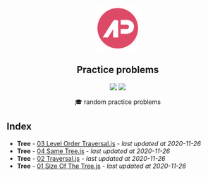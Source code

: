 <p align="center">
  <img src="https://raw.githubusercontent.com/ashishdotme/assets/master/logo.png" alt="drawing" width="100"/>
</p>

<h2 align="center">Practice problems</h2>

<p align="center">
<a href="https://img.shields.io/github/last-commit/ashishdotme/practice-problems?style=for-the-badge"><img src="https://img.shields.io/github/last-commit/ashishdotme/practice-problems?style=for-the-badge"></a>
<a href="https://img.shields.io/github/workflow/status/ashishdotme/practice-problems/Build%20practice-problems/master?style=for-the-badge"><img src="https://img.shields.io/github/workflow/status/ashishdotme/practice-problems/Build%20practice-problems/master?style=for-the-badge"></a>
</p>

<p align="center">🎓 random practice problems</p>

## Index

<!-- index starts -->
* **Tree** - [03 Level Order Traversal.js](https://github.com/ashishdotme/practice-problems/blob/master/tree/03-level-order-traversal.js) - *last updated at 2020-11-26*
* **Tree** - [04 Same Tree.js](https://github.com/ashishdotme/practice-problems/blob/master/tree/04-same-tree.js) - *last updated at 2020-11-26*
* **Tree** - [02 Traversal.js](https://github.com/ashishdotme/practice-problems/blob/master/tree/02-traversal.js) - *last updated at 2020-11-26*
* **Tree** - [01 Size Of The Tree.js](https://github.com/ashishdotme/practice-problems/blob/master/tree/01-size-of-the-tree.js) - *last updated at 2020-11-26*
<!-- index ends -->
